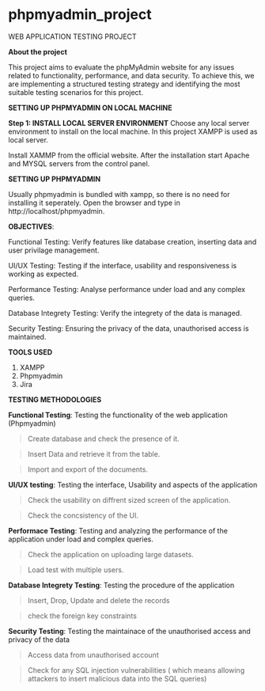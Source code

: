 # phpmyadmin_project
WEB APPLICATION TESTING PROJECT

**About the project**


This project aims to evaluate the phpMyAdmin website for any issues related to functionality, performance, and data security. To achieve this, we are implementing a structured testing strategy and identifying the most suitable testing scenarios for this project.


**SETTING UP PHPMYADMIN ON LOCAL MACHINE**

****Step 1: INSTALL LOCAL SERVER ENVIRONMENT****
 Choose any local server environment to install on the local machine. In this project XAMPP is used as local server.

 Install XAMMP from the official website. After the installation start Apache and MYSQL servers from the control panel. 

**SETTING UP PHPMYADMIN**

Usually phpmyadmin is bundled with xampp, so there is no need for installing it seperately. 
Open the browser and type in http://localhost/phpmyadmin. 

**OBJECTIVES**: 

Functional Testing: Verify features like database creation, inserting data and user privilage management. 

UI/UX Testing: Testing if the interface, usability and responsiveness is working as expected.

Performance Testing: Analyse performance under load and any complex queries.

Database Integrety Testing: Verify the integrety of the data is managed.

Security Testing: Ensuring the privacy of the data, unauthorised access is maintained. 


**TOOLS USED**

1. XAMPP
2. Phpmyadmin
3. Jira


**TESTING METHODOLOGIES**

**Functional Testing**: Testing the functionality of the web application (Phpmyadmin)

> Create database and check the presence of it.

> Insert Data and retrieve it from the table.

> Import and export of the documents.

**UI/UX testing**: Testing the interface, Usability and aspects of the application

> Check the usability on diffrent sized screen of the application.

> Check the concsistency of the UI.

**Performace Testing**: Testing and analyzing the performance of the application under load and complex queries.

> Check the application on uploading large datasets.

> Load test with multiple users.

**Database Integrety Testing**: Testing the procedure of the application

> Insert, Drop, Update and delete the records

> check the foreign key constraints

**Security Testing**: Testing the maintainace of the unauthorised access and privacy of the data

> Access data from unauthorised account

> Check for any SQL injection vulnerabilities ( which means allowing attackers to insert malicious data into the SQL queries) 


